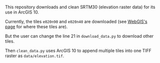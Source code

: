 This repository downloads and clean SRTM30 (elevation raster data) for its use in ArcGIS 10.

Currently, the tiles `e020n90` and `e020n40` are downloaded (see [WebGIS's page](http://www.webgis.com/srtm30.html) for where these tiles are).

But the user can change the line 21 in `download_data.py` to download other tiles.

Then `clean_data.py` uses ArcGIS 10 to append multiple tiles into one TIFF raster as `data/elevation.tif`.
